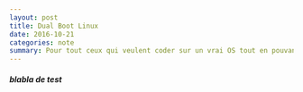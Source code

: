 ```yaml
---
layout: post
title: Dual Boot Linux
date: 2016-10-21 
categories: note
summary: Pour tout ceux qui veulent coder sur un vrai OS tout en pouvant continuer à jouer, voici un petit tuto pour un dual boot Linux
---
```

##### blabla de test
